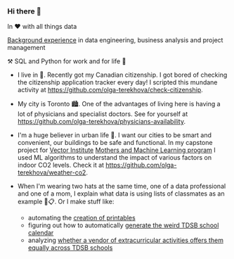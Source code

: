 ### Hi there 👋

<!--
**olga-terekhova/olga-terekhova** is a ✨ _special_ ✨ repository because its `README.md` (this file) appears on your GitHub profile.

Here are some ideas to get you started:

- 🔭 I’m currently working on ...
- 🌱 I’m currently learning ...
- 👯 I’m looking to collaborate on ...
- 🤔 I’m looking for help with ...
- 💬 Ask me about ...
- 📫 How to reach me: ...
- 😄 Pronouns: ...
- ⚡ Fun fact: ...
-->

In ♥️ with all things data

[Background experience](https://www.linkedin.com/in/olga-terekhova/) in data engineering, business analysis and project management

⚒️ SQL and Python for work and for life 🍴

- I live in 🍁. Recently got my Canadian citizenship. I got bored of checking the citizenship application tracker every day! I scripted this mundane activity at https://github.com/olga-terekhova/check-citizenship.

- My city is Toronto 🏙️. One of the advantages of living here is having a lot of physicians and specialist doctors. See for yourself at https://github.com/olga-terekhova/physicians-availability. 

- I'm a huge believer in urban life 🌇. I want our cities to be smart and convenient, our buildings to be safe and functional. In my capstone project for [Vector Institute](https://vectorinstitute.ai/) [Mothers and Machine Learning program](https://vectorinstitute.ai/mothers-and-machine-learning/) I used ML algorithms to understand the impact of various factors on indoor CO2 levels. Check it at https://github.com/olga-terekhova/weather-co2.

- When I'm wearing two hats at the same time, one of a data professional and one of a mom, I explain what data is using lists of classmates as an example 🏫📋. Or I make stuff like:
  - automating the [creation of printables](https://github.com/olga-terekhova/vba)  
  - figuring out how to automatically [generate the weird TDSB school calendar](https://github.com/olga-terekhova/tdsb-calendar)
  - analyzing [whether a vendor of extracurricular activities offers them equally across TDSB schools](https://github.com/olga-terekhova/data-analysis/tree/main/vendor-extracurriculars-choice)

